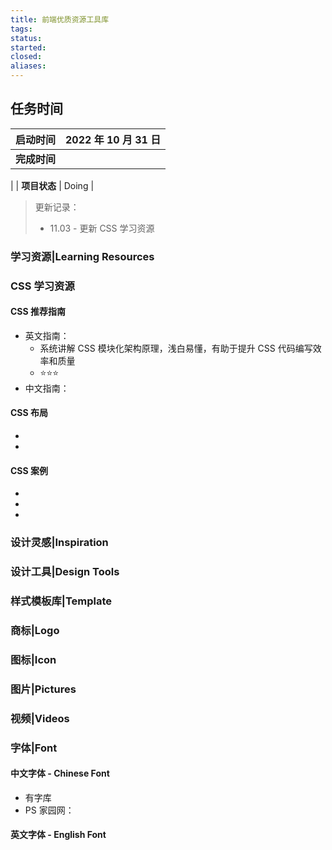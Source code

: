 ```yaml
---
title: 前端优质资源工具库
tags: 
status: 
started: 
closed: 
aliases: 
---
```

## 任务时间

| **启动时间** | 2022 年 10 月 31 日 |
| --- | --- |
| **完成时间** | 
 |
| **项目状态** | Doing |

> 更新记录：
> - 11.03 - 更新 CSS 学习资源

### 学习资源|Learning Resources
### CSS 学习资源
#### CSS 推荐指南
- 英文指南： 
   - 系统讲解 CSS 模块化架构原理，浅白易懂，有助于提升 CSS 代码编写效率和质量
   - ⭐⭐⭐
- 中文指南：
#### CSS 布局
- 
-  
#### CSS 案例
- 
- 
- 
### 设计灵感|Inspiration
### 设计工具|Design Tools 
### 样式模板库|Template
### 商标|Logo 
### 图标|Icon 
### 图片|Pictures 
### 视频|Videos
### 字体|Font
#### 中文字体 - Chinese Font
- 有字库
- PS 家园网：
#### 英文字体 - English Font
